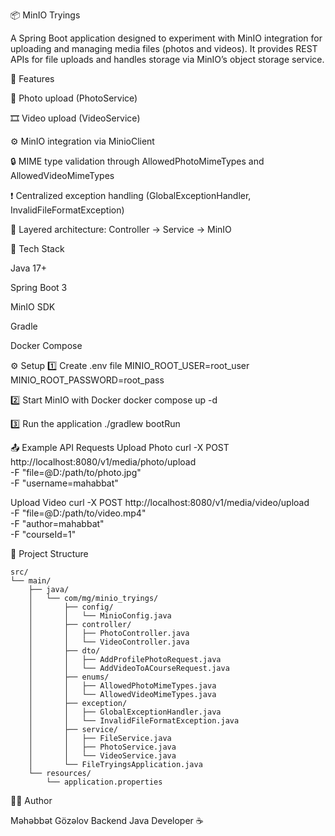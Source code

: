 📦 MinIO Tryings

A Spring Boot application designed to experiment with MinIO integration for uploading and managing media files (photos and videos).
It provides REST APIs for file uploads and handles storage via MinIO’s object storage service.

🚀 Features

📁 Photo upload (PhotoService)

🎞️ Video upload (VideoService)

⚙️ MinIO integration via MinioClient

🔒 MIME type validation through AllowedPhotoMimeTypes and AllowedVideoMimeTypes

❗ Centralized exception handling (GlobalExceptionHandler, InvalidFileFormatException)

🧱 Layered architecture: Controller → Service → MinIO

🧰 Tech Stack

Java 17+

Spring Boot 3

MinIO SDK

Gradle

Docker Compose

⚙️ Setup
1️⃣ Create .env file
MINIO_ROOT_USER=root_user
MINIO_ROOT_PASSWORD=root_pass

2️⃣ Start MinIO with Docker
docker compose up -d

3️⃣ Run the application
./gradlew bootRun

📤 Example API Requests
Upload Photo
curl -X POST http://localhost:8080/v1/media/photo/upload \
  -F "file=@D:/path/to/photo.jpg" \
  -F "username=mahabbat"

Upload Video
curl -X POST http://localhost:8080/v1/media/video/upload \
  -F "file=@D:/path/to/video.mp4" \
  -F "author=mahabbat" \
  -F "courseId=1"

📂 Project Structure
```
src/
└── main/
    ├── java/
    │   └── com/mg/minio_tryings/
    │       ├── config/
    │       │   └── MinioConfig.java
    │       ├── controller/
    │       │   ├── PhotoController.java
    │       │   └── VideoController.java
    │       ├── dto/
    │       │   ├── AddProfilePhotoRequest.java
    │       │   └── AddVideoToACourseRequest.java
    │       ├── enums/
    │       │   ├── AllowedPhotoMimeTypes.java
    │       │   └── AllowedVideoMimeTypes.java
    │       ├── exception/
    │       │   ├── GlobalExceptionHandler.java
    │       │   └── InvalidFileFormatException.java
    │       ├── service/
    │       │   ├── FileService.java
    │       │   ├── PhotoService.java
    │       │   └── VideoService.java
    │       └── FileTryingsApplication.java
    └── resources/
        └── application.properties
```

👨‍💻 Author

Məhəbbət Gözəlov
Backend Java Developer ☕
